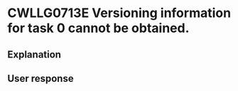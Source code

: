 # CWLLG0713E Versioning information for task 0 cannot be obtained.

## Explanation

## User response
